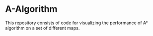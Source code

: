 # A-Algorithm
This repository consists of code for visualizing the performance of A* algorithm on a set of different maps.
